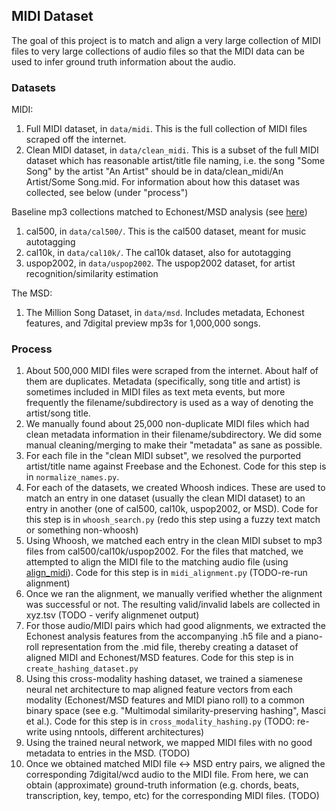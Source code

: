 ## MIDI Dataset

The goal of this project is to match and align a very large collection of MIDI files to very large collections of audio files so that the MIDI data can be used to infer ground truth information about the audio.

### Datasets

MIDI:

1. Full MIDI dataset, in `data/midi`.  This is the full collection of MIDI files scraped off the internet.
1. Clean MIDI dataset, in `data/clean_midi`.  This is a subset of the full MIDI dataset which has reasonable artist/title file naming, i.e. the song "Some Song" by the artist "An Artist" should be in data/clean_midi/An Artist/Some Song.mid.  For information about how this dataset was collected, see below (under "process")

Baseline mp3 collections matched to Echonest/MSD analysis (see [here](http://labrosa.ee.columbia.edu/millionsong/pages/additional-datasets))

1. cal500, in `data/cal500/`.  This is the cal500 dataset, meant for music autotagging
1. cal10k, in `data/cal10k/`.  The cal10k dataset, also for autotagging
1. uspop2002, in `data/uspop2002`.  The uspop2002 dataset, for artist recognition/similarity estimation

The MSD:

1. The Million Song Dataset, in `data/msd`.  Includes metadata, Echonest features, and 7digital preview mp3s for 1,000,000 songs.

### Process

1. About 500,000 MIDI files were scraped from the internet.  About half of them are duplicates.  Metadata (specifically, song title and artist) is sometimes included in MIDI files as text meta events, but more frequently the filename/subdirectory is used as a way of denoting the artist/song title.
1. We manually found about 25,000 non-duplicate MIDI files which had clean metadata information in their filename/subdirectory.  We did some manual cleaning/merging to make their "metadata" as sane as possible.
1. For each file in the "clean MIDI subset", we resolved the purported artist/title name against Freebase and the Echonest.  Code for this step is in `normalize_names.py`.
1. For each of the datasets, we created Whoosh indices.  These are used to match an entry in one dataset (usually the clean MIDI dataset) to an entry in another (one of cal500, cal10k, uspop2002, or MSD).  Code for this step is in `whoosh_search.py` (redo this step using a fuzzy text match or something non-whoosh)
1. Using Whoosh, we matched each entry in the clean MIDI subset to mp3 files from cal500/cal10k/uspop2002.  For the files that matched, we attempted to align the MIDI file to the matching audio file (using [align_midi](https://github.com/craffel/align_midi)).  Code for this step is in `midi_alignment.py` (TODO-re-run alignment)
1. Once we ran the alignment, we manually verified whether the alignment was successful or not.  The resulting valid/invalid labels are collected in xyz.tsv (TODO - verify alignmenet output)
1. For those audio/MIDI pairs which had good alignments, we extracted the Echonest analysis features from the accompanying .h5 file and a piano-roll representation from the .mid file, thereby creating a dataset of aligned MIDI and Echonest/MSD features.  Code for this step is in `create_hashing_dataset.py`
1. Using this cross-modality hashing dataset, we trained a siamenese neural net architecture to map aligned feature vectors from each modality (Echonest/MSD features and MIDI piano roll) to a common binary space (see e.g. "Multimodal similarity-preserving hashing", Masci et al.).  Code for this step is in `cross_modality_hashing.py` (TODO: re-write using nntools, different architectures)
1. Using the trained neural network, we mapped MIDI files with no good metadata to entries in the MSD. (TODO)
1. Once we obtained matched MIDI file <-> MSD entry pairs, we aligned the corresponding 7digital/wcd audio to the MIDI file.  From here, we can obtain (approximate) ground-truth information (e.g. chords, beats, transcription, key, tempo, etc) for the corresponding MIDI files. (TODO)
